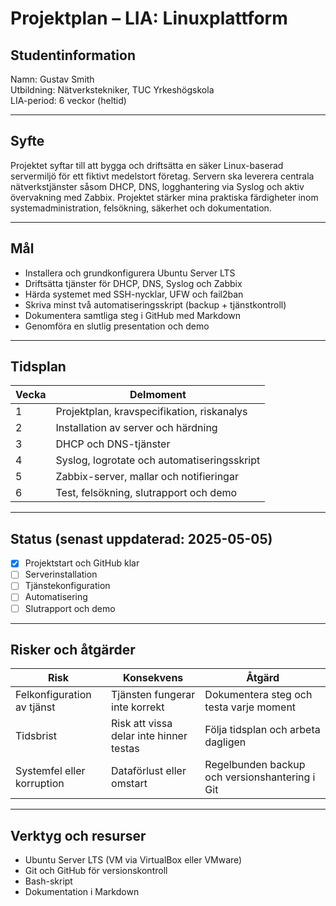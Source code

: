 # Projektplan – LIA: Linuxplattform

## Studentinformation

Namn: Gustav Smith  
Utbildning: Nätverkstekniker, TUC Yrkeshögskola  
LIA-period: 6 veckor (heltid)

---

## Syfte

Projektet syftar till att bygga och driftsätta en säker Linux-baserad servermiljö för ett fiktivt medelstort företag. Servern ska leverera centrala nätverkstjänster såsom DHCP, DNS, logghantering via Syslog och aktiv övervakning med Zabbix. Projektet stärker mina praktiska färdigheter inom systemadministration, felsökning, säkerhet och dokumentation.

---

## Mål

- Installera och grundkonfigurera Ubuntu Server LTS  
- Driftsätta tjänster för DHCP, DNS, Syslog och Zabbix  
- Härda systemet med SSH-nycklar, UFW och fail2ban  
- Skriva minst två automatiseringsskript (backup + tjänstkontroll)  
- Dokumentera samtliga steg i GitHub med Markdown  
- Genomföra en slutlig presentation och demo  

---

## Tidsplan

| Vecka | Delmoment |
|-------|-----------|
| 1     | Projektplan, kravspecifikation, riskanalys |
| 2     | Installation av server och härdning |
| 3     | DHCP och DNS-tjänster |
| 4     | Syslog, logrotate och automatiseringsskript |
| 5     | Zabbix-server, mallar och notifieringar |
| 6     | Test, felsökning, slutrapport och demo |

---

## Status (senast uppdaterad: 2025-05-05)

- [x] Projektstart och GitHub klar  
- [ ] Serverinstallation  
- [ ] Tjänstekonfiguration  
- [ ] Automatisering  
- [ ] Slutrapport och demo  

---

## Risker och åtgärder

| Risk                        | Konsekvens                            | Åtgärd                                               |
|-----------------------------|----------------------------------------|------------------------------------------------------|
| Felkonfiguration av tjänst  | Tjänsten fungerar inte korrekt         | Dokumentera steg och testa varje moment             |
| Tidsbrist                   | Risk att vissa delar inte hinner testas | Följa tidsplan och arbeta dagligen                 |
| Systemfel eller korruption | Dataförlust eller omstart              | Regelbunden backup och versionshantering i Git     |

---

## Verktyg och resurser

- Ubuntu Server LTS (VM via VirtualBox eller VMware)  
- Git och GitHub för versionskontroll  
- Bash-skript  
- Dokumentation i Markdown
